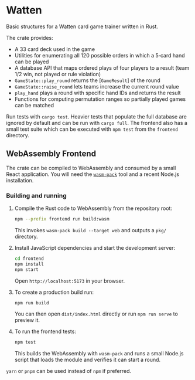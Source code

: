 # Watten

Basic structures for a Watten card game trainer written in Rust.

The crate provides:

- A 33 card deck used in the game
- Utilities for enumerating all 120 possible orders in which a 5‑card hand can be played
- A database API that maps ordered plays of four players to a result (team 1/2 win, not played or rule violation)
- `GameState::play_round` returns the [`GameResult`] of the round
- `GameState::raise_round` lets teams increase the current round value
- `play_hand` plays a round with specific hand IDs and returns the result
- Functions for computing permutation ranges so partially played games can be matched

Run tests with `cargo test`. Heavier tests that populate the full
database are ignored by default and can be run with `cargo full`.
The frontend also has a small test suite which can be executed with
`npm test` from the `frontend` directory.

## WebAssembly Frontend

The crate can be compiled to WebAssembly and consumed by a small React
application.  You will need the [`wasm-pack`](https://rustwasm.github.io/wasm-pack/)
tool and a recent Node.js installation.

### Building and running

1. Compile the Rust code to WebAssembly from the repository root:

   ```bash
   npm --prefix frontend run build:wasm
   ```

   This invokes `wasm-pack build --target web` and outputs a `pkg/` directory.

2. Install JavaScript dependencies and start the development server:

   ```bash
   cd frontend
   npm install
   npm start
   ```

   Open `http://localhost:5173` in your browser.

3. To create a production build run:

   ```bash
   npm run build
   ```

   You can then open `dist/index.html` directly or run `npm run serve` to preview
   it.

4. To run the frontend tests:

   ```bash
   npm test
   ```

   This builds the WebAssembly with `wasm-pack` and runs a small Node.js
   script that loads the module and verifies it can start a round.

`yarn` or `pnpm` can be used instead of `npm` if preferred.
